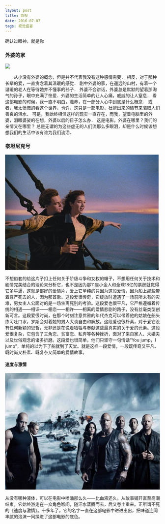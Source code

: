 ```yaml
---
layout: post
title: 影视 
date: 2016-07-07 
tags: 视觉盛宴    
---
```

确认过眼神，就是你

###   外婆的家
![](/images/posts/iBeacon/41.png)


　　从小没有外婆的概念，但是并不代表我没有这种感情需要．
相反，对于那种长辈的爱，一直贪念着其温暖的感觉．
剧中外婆的家，在遥远的山村，有着一个温暖的老人在等待她并不懂事的孙子．
外婆不会讲话，外婆总是默默的望着那淘气的孙子，眼中充满了怜爱．外婆的生活简单的让人心痛，戚戚的让人窒息．
看这部电影的时候，我一直不明白，赡养，在一部分人心中到底是什么概念．
或者，我太愤慨的看这个世界，也许，这只是一部电影，杜撰出来的情节来骗取人们善良的泪水．
可是，我始终相信这样的现实一直存在，而我，望着电脑里的外婆，泪眼婆娑的在想，外婆以后的日子怎么办．
这是电影，外婆在哪里？我们的亲情又在哪里？
总是无谓的为这些虚无的人们流那么多眼泪，却是什么时候该想想我们的生活中该有谁为我们流泪． 

### 泰坦尼克号
![](/images/posts/iBeacon/11.jpg)


不想俗套的给这片子扣上任何关于阶级斗争和女权的帽子，不想用任何关于技术和剧情完美结合的理论来分析它，也不是因为那11座小金人和全球18亿的票房就觉得它多牛逼，这就是部好的爱情片，爱上它单纯的只因为这段爱情，因为船上那些带着尊严死去的人，因为那首歌。这段爱很传奇，它绽放时遭遇了一场前所未有的灾难，男女主人公面对的是一场生离死别的考验。这段爱也很平凡，它严格遵循着传统的相遇——相识——相恋——相许——相离的爱情悲剧的路子，没有丝毫类型创新可言。这段爱很时尚，在那个时刻注意优雅的年代杰克可以带着他的姑娘在船头练习吐口水，罗斯会对着她的男人大谈自由和解放。这段爱也很朴素，对于爱它没有任何新颖的思哲，无非还是在说着牺牲与奉献这些最真实的关于爱的元素。这段爱很复杂，它包含了三角恋、贫富恋、私奔等各种挫折，面对了来自家人、未婚夫以及世俗观念的诸多折磨。这段爱也很简单，他们只坚守一句情话“You jump，I jump”，单纯的以为下了船就到了天堂。就是这样一段爱情，一段既传奇又平凡、既时尚又朴素、既复杂又简单的爱情故事。

#### 速度与激情
![](/images/posts/iBeacon/63.jpg)

从没有哪种液体，可以在电影中喷涌那么久——比血液还久。从故事铺开直至高潮结束，它始终游走在一众角色喉间，随汗水蒸腾而去，后又卷土重来。正所谓不死的《速度与激情》。十多年了，它的名字一直在这部电影中进进出出，把味道连同丰腻的泡沫一同揉进了这部电影的底色。 

<br>

 
